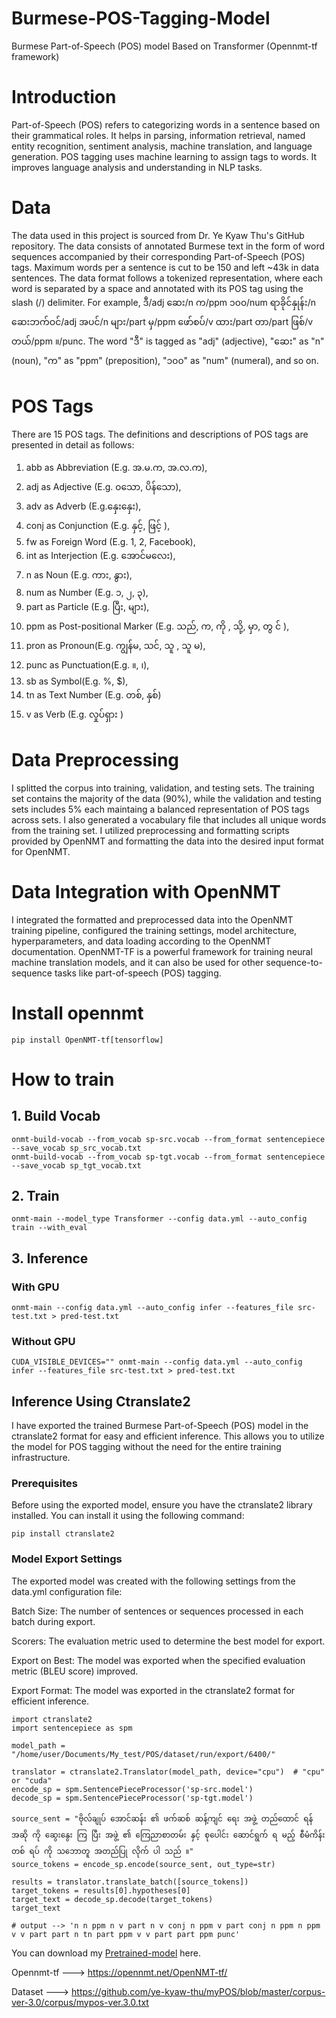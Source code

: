 # Burmese-POS-Tagging-Model
Burmese Part-of-Speech (POS) model Based on Transformer (Opennmt-tf framework)

# Introduction
Part-of-Speech (POS) refers to categorizing words in a sentence based on their grammatical roles. It helps in parsing, information retrieval, named entity recognition, sentiment analysis, machine translation, and language generation. POS tagging uses machine learning to assign tags to words. It improves language analysis and understanding in NLP tasks.

# Data
The data used in this project is sourced from Dr. Ye Kyaw Thu's GitHub repository. The data consists of annotated Burmese text in the form of word sequences accompanied by their corresponding Part-of-Speech (POS) tags. Maximum words per a sentence is cut to be 150 and left ~43k in data sentences. The data format follows a tokenized representation, where each word is separated by a space and annotated with its POS tag using the slash (/) delimiter. For example,  ဒီ/adj ဆေး/n က/ppm ၁၀၀/num ရာခိုင်နှုန်း/n ဆေးဘက်ဝင်/adj အပင်/n များ/part မှ/ppm ဖော်စပ်/v ထား/part တာ/part ဖြစ်/v တယ်/ppm ။/punc. The word "ဒီ" is tagged as "adj" (adjective), "ဆေး" as "n" (noun), "က" as "ppm" (preposition), "၁၀၀" as "num" (numeral), and so on.

# POS Tags
There are 15 POS tags. The definitions and descriptions of POS tags are presented in detail as follows:

1. abb as Abbreviation (E.g. အ.မ.က, အ.လ.က),
2. adj as Adjective (E.g. ၀သော, ပိန်သော),
3. adv as Adverb (E.g.နှေးနှေး),
4. conj as Conjunction (E.g. နှင့်, ဖြင့် ),
5. fw as Foreign Word (E.g. 1, 2, Facebook),
6. int as Interjection (E.g. အောင်မလေး),
7. n as Noun (E.g. ကား, နွား),
8. num as Number (E.g. ၁, ၂, ၃),
9. part as Particle (E.g. ပြီး, များ),
10. ppm as Post-positional Marker (E.g. သည်, က, ကို , သို့, မှာ, တွ င် ),
11. pron as Pronoun(E.g. ကျွန်မ, သင်, သူ , သူ မ),
12. punc as Punctuation(E.g. ။, ၊),
13. sb as Symbol(E.g. %, $),
14. tn as Text Number (E.g. တစ်, နှစ်)
15. v as Verb (E.g. လှုပ်ရှား )

# Data Preprocessing
I splitted the corpus into training, validation, and testing sets. The training set contains the majority of the data (90%), while the validation and testing sets includes 5% each maintaing a balanced representation of POS tags across sets.
I also generated a vocabulary file that includes all unique words from the training set. I utilized preprocessing and formatting scripts provided by OpenNMT and formatting the data into the desired input format for OpenNMT.

# Data Integration with OpenNMT
I integrated the formatted and preprocessed data into the OpenNMT training pipeline, configured the training settings, model architecture, hyperparameters, and data loading according to the OpenNMT documentation.
OpenNMT-TF is a powerful framework for training neural machine translation models, and it can also be used for other sequence-to-sequence tasks like part-of-speech (POS) tagging. 

# Install opennmt
```
pip install OpenNMT-tf[tensorflow]
```

# How to train 

## 1. Build Vocab
   
```
onmt-build-vocab --from_vocab sp-src.vocab --from_format sentencepiece --save_vocab sp_src_vocab.txt
onmt-build-vocab --from_vocab sp-tgt.vocab --from_format sentencepiece --save_vocab sp_tgt_vocab.txt
```

## 2. Train
```
onmt-main --model_type Transformer --config data.yml --auto_config train --with_eval
```

## 3. Inference

### With GPU 
```
onmt-main --config data.yml --auto_config infer --features_file src-test.txt > pred-test.txt
```
### Without GPU 
```
CUDA_VISIBLE_DEVICES="" onmt-main --config data.yml --auto_config infer --features_file src-test.txt > pred-test.txt
```

## Inference Using Ctranslate2

I have exported the trained Burmese Part-of-Speech (POS) model in the ctranslate2 format for easy and efficient inference. This allows you to utilize the model for POS tagging without the need for the entire training infrastructure.

### Prerequisites
Before using the exported model, ensure you have the ctranslate2 library installed. You can install it using the following command:

```
pip install ctranslate2
```

### Model Export Settings
The exported model was created with the following settings from the data.yml configuration file:

Batch Size: The number of sentences or sequences processed in each batch during export.

Scorers: The evaluation metric used to determine the best model for export.

Export on Best: The model was exported when the specified evaluation metric (BLEU score) improved.

Export Format: The model was exported in the ctranslate2 format for efficient inference.


```
import ctranslate2
import sentencepiece as spm

model_path = "/home/user/Documents/My_test/POS/dataset/run/export/6400/"

translator = ctranslate2.Translator(model_path, device="cpu")  # "cpu" or "cuda"
encode_sp = spm.SentencePieceProcessor('sp-src.model')
decode_sp = spm.SentencePieceProcessor('sp-tgt.model')

source_sent = "ဗိုလ်ချုပ် အောင်ဆန်း ၏ ဖက်ဆစ် ဆန့်ကျင် ရေး အဖွဲ့ တည်ထောင် ရန် အဆို ကို ဆွေးနွေး ကြ ပြီး အဖွဲ့ ၏ ကြေညာစာတမ်း နှင့် စုပေါင်း ဆောင်ရွက် ရ မည့် စီမံကိန်း တစ် ရပ် ကို သဘောတူ အတည်ပြု လိုက် ပါ သည် ။"
source_tokens = encode_sp.encode(source_sent, out_type=str)

results = translator.translate_batch([source_tokens])
target_tokens = results[0].hypotheses[0]
target_text = decode_sp.decode(target_tokens)
target_text

# output --> 'n n ppm n v part n v conj n ppm v part conj n ppm n ppm v v part part n tn part ppm v v part part ppm punc'
```

You can download my [Pretrained-model](https://drive.google.com/file/d/1svnMyfjrFHTiNlux2ChTe_-6x40lpWWn/view?usp=sharing) here.

Opennmt-tf ---> https://opennmt.net/OpenNMT-tf/

Dataset ---> https://github.com/ye-kyaw-thu/myPOS/blob/master/corpus-ver-3.0/corpus/mypos-ver.3.0.txt
